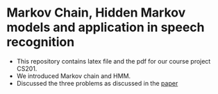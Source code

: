 # Markov Chain, Hidden Markov models and application in speech recognition

* This repository contains latex file and the pdf for our course project CS201.
* We introduced Markov chain and HMM.
* Discussed the three problems as discussed in the [paper](http://ai.stanford.edu/~pabbeel/depth_qual/Rabiner_Juang_hmms.pdf)
